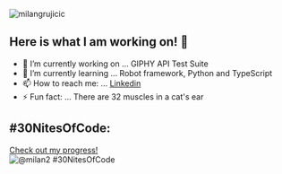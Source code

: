 <p align="left"> <img src="https://komarev.com/ghpvc/?username=milangrujicic&label=Stalkers&color=2ec27e&style=for-the-badge" alt="milangrujicic" /> </p>

## Here is what I am working on! 👋

- 🔭 I’m currently working on ... GIPHY API Test Suite
- 🌱 I’m currently learning ... Robot framework, Python and TypeScript
- 📫 How to reach me: ... [Linkedin](https://www.linkedin.com/in/milan-grujicic-20ba05110/)
- ⚡ Fun fact: ... There are 32 muscles in a cat's ear

## #30NitesOfCode:
  [Check out my progress!](https://www.codedex.io/@milan2/30-nites-of-code)  
  ![@milan2 #30NitesOfCode](https://www.codedex.io/api/petStatus?user=milan2)
